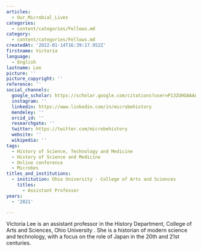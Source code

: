 ```yaml
---
articles:
  - Our_Microbial_Lives
categories:
  - content/categories/Fellows.md
category:
  - content/categories/Fellows.md
createdAt: '2022-01-14T16:39:17.952Z'
firstname: Victoria
language:
  - English
lastname: Lee
picture: ''
picture_copyright: ''
reference: ''
social_channels:
  google_scholar: https://scholar.google.com/citations?user=P13ZUHQAAAAJ&hl=en
  instagram: ''
  linkedin: https://www.linkedin.com/in/microbehistory
  mendeley: ''
  orcid_id: ''
  researchgate: ''
  twitter: https://twitter.com/microbehistory
  website: ''
  wikipedia: ''
tags:
  - History of Science, Technology and Medicine
  - History of Science and Medicine
  - Online conference
  - Microbes
titles_and_institutions:
  - institution: Ohio University - College of Arts and Sciences
    titles:
      - Assistant Professor
years:
  - '2021'

---
```

Victoria Lee is an assistant professor in the History Department, College of Arts and Sciences, Ohio University . She is a historian of modern science and technology, with a focus on the role of Japan in the 20th and 21st centuries.